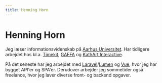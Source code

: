 ```yaml
---
title: Henning Horn
---
```


# Henning Horn
Jeg læser informationsvidenskab på [Aarhus Universitet](http://au.dk).
Har tidligere arbejdet hos bl.a. [Timekit](https://www.timekit.io/), [GAFFA](http://gaffa.dk) og [KathArt Interactive](http://kathart.dk).

På det seneste har jeg arbejdet med [Laravel](https://laravel.com/)/[Lumen](https://lumen.laravel.com/) og [Vue](http://vuejs.org/), hvor jeg har bygget API'er og SPA'er.
Derudover arbejder jeg sommetider også freelance, hvor jeg laver diverse front- og backend opgaver.
